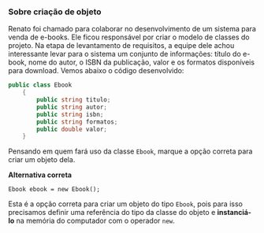 ﻿### Sobre criação de objeto

Renato foi chamado para colaborar no desenvolvimento de um sistema para venda de e-books. Ele ficou responsável por criar o modelo de classes do projeto. Na etapa de levantamento de requisitos, a equipe dele achou interessante levar para o sistema um conjunto de informações: título do e-book, nome do autor, o ISBN da publicação, valor e os formatos disponíveis para download. Vemos abaixo o código desenvolvido:

```csharp
public class Ebook
    {
        public string titulo;
        public string autor;
        public string isbn;
        public string formatos;
        public double valor;
    }
```

Pensando em quem fará uso da classe `Ebook`, marque a opção correta para criar um objeto dela.

**Alternativa correta**

`Ebook ebook = new Ebook();`

Esta é a opção correta para criar um objeto do tipo `Ebook`, pois para isso precisamos definir uma referência do tipo da classe do objeto e **instanciá-lo** na memória do computador com o operador `new`.